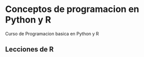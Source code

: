 # Conceptos de programacion en Python y R
Curso de Programacion basica en Python y R

## Lecciones de R